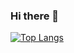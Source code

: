 ### Hi there 👋
[![Top Langs](https://github-readme-stats.vercel.app/api/top-langs/?username=Zekiah-A&layout=compact)](https://github.com/anuraghazra/github-readme-stats)


<!--
**Zekiah-A/Zekiah-A** is a ✨ _special_ ✨ repository because its `README.md` (this file) appears on your GitHub profile.

Here are some ideas to get you started:

- 🔭 I’m currently working on ...
- 🌱 I’m currently learning ...
- 👯 I’m looking to collaborate on ...
- 🤔 I’m looking for help with ...
- 💬 Ask me about ...
- 📫 How to reach me: ...
- 😄 Pronouns: ...
- ⚡ Fun fact: ...
-->
